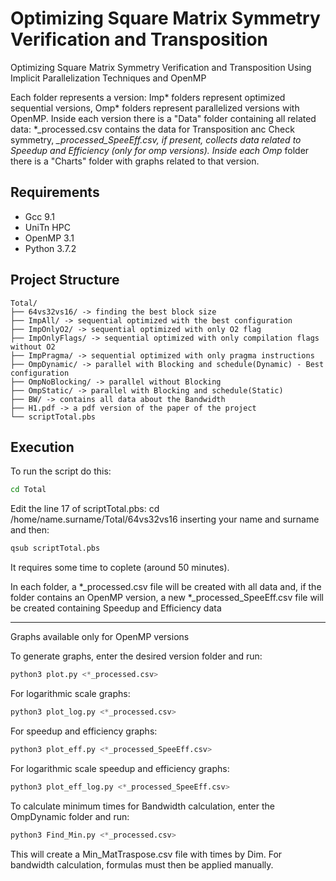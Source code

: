 # Optimizing Square Matrix Symmetry Verification and Transposition

Optimizing Square Matrix Symmetry Verification and Transposition Using Implicit Parallelization Techniques and OpenMP 

Each folder represents a version: Imp* folders represent optimized sequential versions, Omp* folders represent parallelized versions with OpenMP.
Inside each version there is a "Data" folder containing all related data: *_processed.csv contains the data for Transposition anc Check symmetry, *_processed_SpeeEff.csv, if present, collects data related to Speedup and Efficiency (only for omp versions).
Inside each Omp* folder there is a "Charts" folder with graphs related to that version.

## Requirements

- Gcc 9.1
- UniTn HPC
- OpenMP 3.1
- Python 3.7.2

## Project Structure

```
Total/
├── 64vs32vs16/ -> finding the best block size
├── ImpAll/ -> sequential optimized with the best configuration
├── ImpOnlyO2/ -> sequential optimized with only O2 flag
├── ImpOnlyFlags/ -> sequential optimized with only compilation flags without O2
├── ImpPragma/ -> sequential optimized with only pragma instructions
├── OmpDynamic/ -> parallel with Blocking and schedule(Dynamic) - Best configuration
├── OmpNoBlocking/ -> parallel without Blocking
├── OmpStatic/ -> parallel with Blocking and schedule(Static)
├── BW/ -> contains all data about the Bandwidth
├── H1.pdf -> a pdf version of the paper of the project
└── scriptTotal.pbs
```

## Execution

To run the script do this:
```bash
cd Total
```
Edit the line 17 of scriptTotal.pbs: cd /home/name.surname/Total/64vs32vs16 inserting your name and surname and then:
```bash
qsub scriptTotal.pbs
```
It requires some time to coplete (around 50 minutes).

In each folder, a *_processed.csv file will be created with all data
and, if the folder contains an OpenMP version, a new *_processed_SpeeEff.csv file will be created containing Speedup and Efficiency data

-----

Graphs available only for OpenMP versions

To generate graphs, enter the desired version folder and run:
```python
python3 plot.py <*_processed.csv>
```
For logarithmic scale graphs:
```python
python3 plot_log.py <*_processed.csv>
```
For speedup and efficiency graphs:
```python
python3 plot_eff.py <*_processed_SpeeEff.csv>
```
For logarithmic scale speedup and efficiency graphs:
```python
python3 plot_eff_log.py <*_processed_SpeeEff.csv>
```
To calculate minimum times for Bandwidth calculation, enter the OmpDynamic folder and run:
```python
python3 Find_Min.py <*_processed.csv>
```
This will create a Min_MatTraspose.csv file with times by Dim.
For bandwidth calculation, formulas must then be applied manually.
